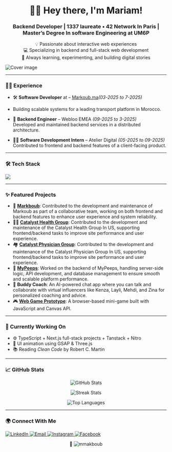 
<h1 align="center">👩‍💻 Hey there, I'm Mariam!</h1>
<h3 align="center">Backend Developer | 1337 laureate • 42 Network In Paris | Master’s Degree In software Engineering at UM6P </h3>

<p align="center">
  💡 Passionate about interactive web experiences<br>
  💻 Specializing in backend and full-stack web development<br>
  🚀 Always learning, experimenting, and building digital stories
</p>

<img align="center" src="https://res.cloudinary.com/dafjoc7f3/image/upload/v1711405710/Screen_Shot_2024-03-25_at_10.26.40_PM_afz2hz.png" alt="Cover image" />

---

### 🧑‍💼 Experience

- 🛠️ **Software Developer**  at – [Markoub.ma](https://markoub.ma)*(03-2025 to 7-2025)*   
- Building scalable systems for a leading transport platform in Morocco.
  
- 🧪 **Backend Engineer** – Webloo EMEA *(09-2025 to 3-2025)*  
  Developed and maintained backend services in a distributed architecture.

- 🧑‍💻 **Software Development Intern** – Atelier Digital *(05-2025 to 09-2025)*  
  Contributed to frontend and backend features of a client-facing product.

---

### 🛠️ Tech Stack

<p>
  <img src="https://skillicons.dev/icons?i=ts,js,react,next,nodejs,express,html,css,tailwind,postgres,mysql,mongodb,git,github,vscode,figma" />
</p>

---

### ✨ Featured Projects
- 🚌 [**Markboub**]([https://markoub.ma/]): Contributed to the development and maintenance of Markoub as part of a collaborative team, working on both frontend and backend features to enhance user experience and system reliability.
- 🧑‍⚕️ [**Catalyst Health Group**]([https://www.catalysthealthgroup.net/catalyst-physician-group/]): Contributed to the development and maintenance of the Catalyst Health Group In US, supporting frontend/backend tasks to improve site performance and user experience.
- 🏘️ [**Catalyst Physician Group**]([https://www.catalysthealthgroup.net/catalyst-physician-group/]): Contributed to the development and maintenance of the Catalyst Physician Group In US, supporting frontend/backend tasks to improve site performance and user experience.
- 💬 [**MyPeeps**]([https://mypeeps.net/]): Worked on the backend of MyPeeps, handling server-side logic, API development, and database management to ensure smooth and scalable platform performance.
- 🤖 **Buddy Coach**: An AI-powered chat app where you can talk and collaborate with virtual influencers like Kenza, Layli, Mehdi, and Zina for personalized coaching and advice.
- 🎮 [**Web Game Prototype**]([https://github.com/mmakboub/your-game](https://github.com/mmakboub/Ping_Pong_Game)): A browser-based mini-game built with JavaScript and Canvas API.

---

### 🧠 Currently Working On

- ⚙️ TypeScript + Next.js full-stack projects + Tanstack + Nitro  
- 🎨 UI animation using GSAP & Three.js  
- 📚 Reading *Clean Code* by Robert C. Martin  

---

### 📈 GitHub Stats

<p align="center">
  <img src="https://github-readme-stats.vercel.app/api?username=mmakboub&show_icons=true&locale=en" alt="GitHub Stats" />
</p>
<p align="center">
  <img src="https://github-readme-streak-stats.herokuapp.com/?user=mmakboub" alt="Streak Stats" />
</p>
<p align="center">
  <img src="https://github-readme-stats.vercel.app/api/top-langs?username=mmakboub&layout=compact" alt="Top Languages" />
</p>

---

### 🌍 Connect With Me

<p>
  <a href="https://www.linkedin.com/in/mariam-makboub-932687186/" target="_blank">
    <img src="https://img.shields.io/badge/LinkedIn-blue?style=for-the-badge&logo=linkedin" alt="LinkedIn" />
  </a>
  <a href="mailto:makboubmariam@gmail.com">
    <img src="https://img.shields.io/badge/Email-D14836?style=for-the-badge&logo=gmail&logoColor=white" alt="Email" />
  </a>
  <a href="https://www.instagram.com/__mariamma/" target="_blank">
    <img src="https://img.shields.io/badge/Instagram-E4405F?style=for-the-badge&logo=instagram&logoColor=white" alt="Instagram" />
  </a>
  <a href="https://www.facebook.com/mariam.makboub/" target="_blank">
    <img src="https://img.shields.io/badge/Facebook-1877F2?style=for-the-badge&logo=facebook&logoColor=white" alt="Facebook" />
  </a>
</p>

<p align="center">👀 <img src="https://komarev.com/ghpvc/?username=mmakboub&label=Profile%20views&color=0e75b6&style=flat" alt="mmakboub" /></p>

<!---
mmakboub/mmakboub is a ✨ special ✨ repository because its `README.md` (this file) appears on your GitHub profile.
You can click the Preview link to take a look at your changes.
--->
